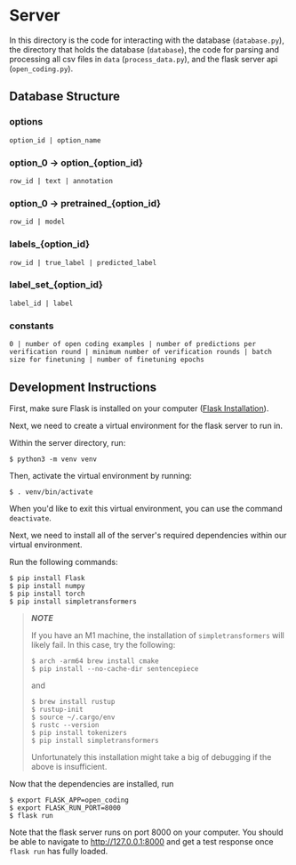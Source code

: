 # Server

In this directory is the code for interacting with the database (`database.py`), the directory that holds the database (`database`), the code for parsing and processing all csv files in `data` (`process_data.py`), and the flask server api (`open_coding.py`).

## Database Structure

### options

```
option_id | option_name
```

### option_0 -> option_{option_id}

```
row_id | text | annotation
```

### option_0 -> pretrained_{option_id}
```
row_id | model
```

### labels_{option_id}

```
row_id | true_label | predicted_label
```

### label_set_{option_id}

```
label_id | label
```

### constants

```
0 | number of open coding examples | number of predictions per verification round | minimum number of verification rounds | batch size for finetuning | number of finetuning epochs
```

## Development Instructions

First, make sure Flask is installed on your computer ([Flask Installation](https://flask.palletsprojects.com/en/2.0.x/installation/#virtual-environments)).

Next, we need to create a virtual environment for the flask server to run in.

Within the server directory, run:

```
$ python3 -m venv venv
```

Then, activate the virtual environment by running:

```
$ . venv/bin/activate
```

When you'd like to exit this virtual environment, you can use the command `deactivate`.

Next, we need to install all of the server's required dependencies within our virtual environment.

Run the following commands:

```
$ pip install Flask
$ pip install numpy
$ pip install torch
$ pip install simpletransformers
```
> **_NOTE_** 
> 
> If you have an M1 machine, the installation of `simpletransformers` will likely fail. 
> In this case, try the following:
> ```
> $ arch -arm64 brew install cmake
> $ pip install --no-cache-dir sentencepiece
> ```
> and
> ```
> $ brew install rustup
> $ rustup-init
> $ source ~/.cargo/env
> $ rustc --version
> $ pip install tokenizers
> $ pip install simpletransformers
> ```
> Unfortunately this installation might take a big of debugging if the above is insufficient.
>

Now that the dependencies are installed, run

```
$ export FLASK_APP=open_coding
$ export FLASK_RUN_PORT=8000
$ flask run
```

Note that the flask server runs on port 8000 on your computer. You should be able to navigate to http://127.0.0.1:8000 and get a test response once `flask run` has fully loaded.


